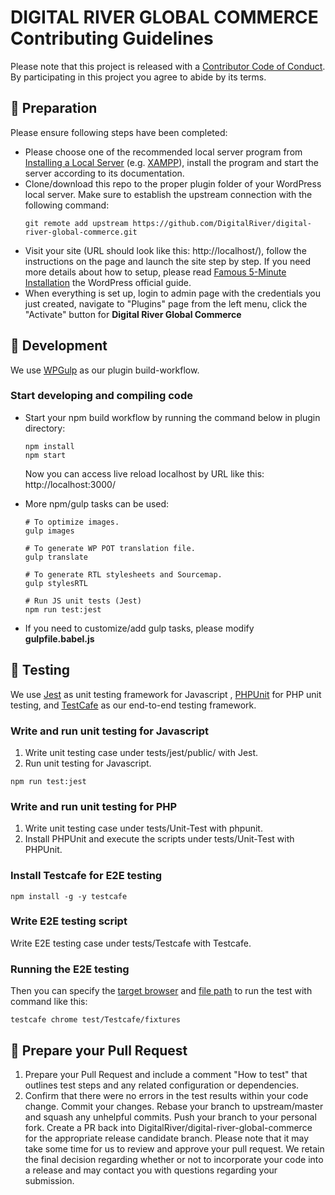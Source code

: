 # DIGITAL RIVER GLOBAL COMMERCE Contributing Guidelines

Please note that this project is released with a [Contributor Code of Conduct](https://github.com/DigitalRiver/digital-river-global-commerce/blob/master/CODE_OF_CONDUCT.md). By participating in this project you agree to abide by its terms.

## 🚩 Preparation

Please ensure following steps have been completed:

- Please choose one of the recommended local server program from [Installing a Local Server](https://make.wordpress.org/core/handbook/tutorials/installing-a-local-server/) (e.g. [XAMPP](https://www.apachefriends.org/index.html)), install the program and start the server according to its documentation.
- Clone/download this repo to the proper plugin folder of your WordPress local server. Make sure to establish the upstream connection with the following command:
  ```
  git remote add upstream https://github.com/DigitalRiver/digital-river-global-commerce.git
  ```
- Visit your site (URL should look like this: http://localhost/), follow the instructions on the page and launch the site step by step. If you need more details about how to setup, please read [Famous 5-Minute Installation](https://codex.wordpress.org/Installing_WordPress) the WordPress official guide.
- When everything is set up, login to admin page with the credentials you just created, navigate to "Plugins" page from the left menu, click the "Activate" button for **Digital River Global Commerce**

## 🚩 Development

We use [WPGulp](https://github.com/ahmadawais/WPGulp) as our plugin build-workflow.


### Start developing and compiling code

- Start your npm build workflow by running the command below in plugin directory:
  ```
  npm install
  npm start
  ```
  Now you can access live reload localhost by URL like this: http://localhost:3000/
- More npm/gulp tasks can be used:

  ```
  # To optimize images.
  gulp images

  # To generate WP POT translation file.
  gulp translate

  # To generate RTL stylesheets and Sourcemap.
  gulp stylesRTL

  # Run JS unit tests (Jest)
  npm run test:jest

  ```

- If you need to customize/add gulp tasks, please modify **gulpfile.babel.js**

## 🚩 Testing
We use [Jest](https://jestjs.io/) as unit testing framework for Javascript , [PHPUnit](https://phpunit.de/) for PHP unit testing, and [TestCafe](https://github.com/DevExpress/testcafe) as our end-to-end testing framework.

### Write and run unit testing for Javascript
1. Write unit testing case under tests/jest/public/ with Jest.
2. Run unit testing for Javascript.
  ```
  npm run test:jest
  ```

### Write and run unit testing for PHP
1. Write unit testing case under tests/Unit-Test with phpunit.
2. Install PHPUnit and execute the scripts under tests/Unit-Test with PHPUnit.



### Install Testcafe for E2E testing
  ```
  npm install -g -y testcafe
  ```

### Write E2E testing script

Write E2E testing case under tests/Testcafe with Testcafe.

### Running the E2E testing

Then you can specify the [target browser](https://devexpress.github.io/testcafe/documentation/using-testcafe/command-line-interface.html#browser-list) and [file path](https://devexpress.github.io/testcafe/documentation/using-testcafe/command-line-interface.html#file-pathglob-pattern) to run the test with command like this:

  ```
  testcafe chrome test/Testcafe/fixtures
  ```

## 🚩 Prepare your Pull Request
1. Prepare your Pull Request and include a comment "How to test" that outlines test steps and any related configuration or dependencies.
2. Confirm that there were no errors in the test results within your code change. Commit your changes. Rebase your branch to upstream/master and squash any unhelpful commits. Push your branch to your personal fork. Create a PR back into DigitalRiver/digital-river-global-commerce for the appropriate release candidate branch. Please note that it may take some time for us to review and approve your pull request.  We retain the final decision regarding whether or not to incorporate your code into a release and may contact you with questions regarding your submission.